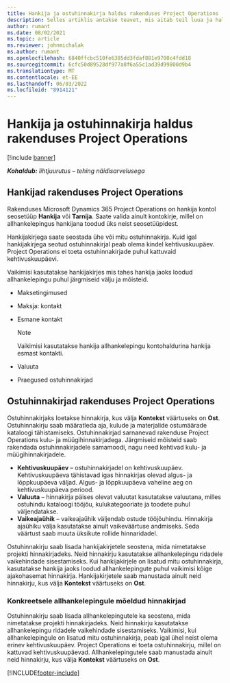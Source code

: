 ```yaml
---
title: Hankija ja ostuhinnakirja haldus rakenduses Project Operations
description: Selles artiklis antakse teavet, mis aitab teil luua ja hallata hankija andmeid ja ostuhinnakirju alltöövõtuks.
author: rumant
ms.date: 08/02/2021
ms.topic: article
ms.reviewer: johnmichalak
ms.author: rumant
ms.openlocfilehash: 6840ffcbc510fe6385dd3fdaf881e9700c4fdd18
ms.sourcegitcommit: 6cfc50d89528df977a8f6a55c1ad39d99800d9b4
ms.translationtype: MT
ms.contentlocale: et-EE
ms.lasthandoff: 06/03/2022
ms.locfileid: "8914121"
---
```

# <a name="vendor-and-purchase-price-list-management-in-project-operations"></a>Hankija ja ostuhinnakirja haldus rakenduses Project Operations

[!include [banner](../../includes/dataverse-preview.md)]

_**Kohaldub:** lihtjuurutus – tehing näidisarvelusega_

## <a name="vendors-in-project-operations"></a>Hankijad rakenduses Project Operations

Rakenduses Microsoft Dynamics 365 Project Operations on hankija kontol seosetüüp **Hankija** või **Tarnija**. Saate valida ainult kontokirje, millel on allhankelepingus hankijana toodud üks neist seosetüüpidest.

Hankijakirjega saate seostada ühe või mitu ostuhinnakirja. Kuid igal hankijakirjega seotud ostuhinnakirjal peab olema kindel kehtivuskuupäev. Project Operations ei toeta ostuhinnakirjade puhul kattuvaid kehtivuskuupäevi.

Vaikimisi kasutatakse hankijakirjes mis tahes hankija jaoks loodud allhankelepingu puhul järgmiseid välju ja mõisteid.

- Maksetingimused
- Maksja: kontakt
- Esmane kontakt

    > [!NOTE]
    > Vaikimisi kasutatakse hankija allhankelepingu kontohaldurina hankija esmast kontakti.

- Valuuta
- Praegused ostuhinnakirjad

## <a name="purchase-price-lists-in-project-operations"></a>Ostuhinnakirjad rakenduses Project Operations

Ostuhinnakirjaks loetakse hinnakirja, kus välja **Kontekst** väärtuseks on **Ost**. Ostuhinnakirju saab määratleda aja, kulude ja materjalide ostumäärade kataloogi tähistamiseks. Ostuhinnakirjad sarnanevad rakenduse Project Operations kulu- ja müügihinnakirjadega. Järgmiseid mõisteid saab rakendada ostuhinnakirjadele samamoodi, nagu need kehtivad kulu- ja müügihinnakirjadele.

- **Kehtivuskuupäev** – ostuhinnakirjadel on kehtivuskuupäev. Kehtivuskuupäeva tähistavad igas hinnakirjas olevad algus- ja lõppkuupäeva väljad. Algus- ja lõppkuupäeva vaheline aeg on kehtivuskuupäeva periood.
- **Valuuta** – hinnakirja päises olevat valuutat kasutatakse valuutana, milles ostuhindu kataloogi tööjõu, kulukategooriate ja toodete puhul väljendatakse.
- **Vaikeajaühik** – vaikeajaühik väljendab ostude tööjõuhindu. Hinnakirja ajaühiku välja kasutatakse ainult vaikeväärtuse andmiseks. Seda väärtust saab muuta üksikute rollide hinnaridadel.

Ostuhinnakirju saab lisada hankijakirjetele seostena, mida nimetatakse projekti hinnakirjadeks. Neid hinnakirju kasutatakse allhankelepingu ridadele vaikehindade sisestamiseks. Kui hankijakirjele on lisatud mitu ostuhinnakirja, kasutatakse hankija jaoks loodud allhankelepingute puhul vaikimisi kõige ajakohasemat hinnakirja. Hankijakirjetele saab manustada ainult neid hinnakirju, kus välja **Kontekst** väärtuseks on **Ost**.

### <a name="subcontract-specific-purchase-price-lists"></a>Konkreetsele allhankelepingule mõeldud hinnakirjad

Ostuhinnakirju saab lisada allhankelepingutele ka seostena, mida nimetatakse projekti hinnakirjadeks. Neid hinnakirju kasutatakse allhankelepingu ridadele vaikehindade sisestamiseks. Vaikimisi, kui allhankelepingule on lisatud mitu ostuhinnakirja, peab igal ühel neist olema erinev kehtivuskuupäev. Project Operations ei toeta ostuhinnakirju, millel on kattuvad kehtivuskuupäevad. Allhankelepingutele saab manustada ainult neid hinnakirju, kus välja **Kontekst** väärtuseks on **Ost**.

[!INCLUDE[footer-include](../../includes/footer-banner.md)]
